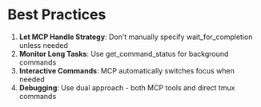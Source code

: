 # Best Practices

1. **Let MCP Handle Strategy**: Don't manually specify wait_for_completion unless needed
2. **Monitor Long Tasks**: Use get_command_status for background commands
3. **Interactive Commands**: MCP automatically switches focus when needed
4. **Debugging**: Use dual approach - both MCP tools and direct tmux commands